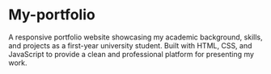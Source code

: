 # My-portfolio
A responsive portfolio website showcasing my academic background, skills, and projects as a first-year university student. Built with HTML, CSS, and JavaScript to provide a clean and professional platform for presenting my work.
